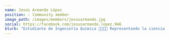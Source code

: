 ```yaml
---
name: Jesús Armando López
position: 💡 Community member
image_path: /images/members/jesusarmando.jpg
social: https://facebook.com/jesusarmando.lopez.946
blurb: "Estudiante de Ingeniería Química 👨‍🔬👨‍💻 Representando la ciencia de la mejor manera. Interesado en el desarrollo científico-tecnológico 😎👌🤘Emprendedor por decisión."
---
```


